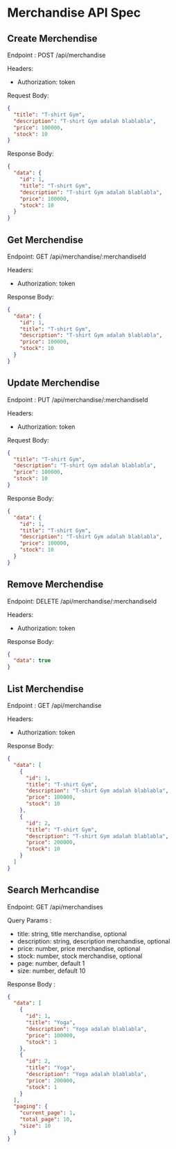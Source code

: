 # Merchandise API Spec

## Create Merchendise

Endpoint : POST /api/merchandise

Headers:

- Authorization: token

Request Body:

```json
{
  "title": "T-shirt Gym",
  "description": "T-shirt Gym adalah blablabla",
  "price": 100000,
  "stock": 10
}
```

Response Body:

```json
{
  "data": {
    "id": 1,
    "title": "T-shirt Gym",
    "description": "T-shirt Gym adalah blablabla",
    "price": 100000,
    "stock": 10
  }
}
```

## Get Merchendise

Endpoint: GET /api/merchandise/:merchandiseId

Headers:

- Authorization: token

Response Body:

```json
{
  "data": {
    "id": 1,
    "title": "T-shirt Gym",
    "description": "T-shirt Gym adalah blablabla",
    "price": 100000,
    "stock": 10
  }
}
```

## Update Merchendise

Endpoint : PUT /api/merchandise/:merchandiseId

Headers:

- Authorization: token

Request Body:

```json
{
  "title": "T-shirt Gym",
  "description": "T-shirt Gym adalah blablabla",
  "price": 100000,
  "stock": 10
}
```

Response Body:

```json
{
  "data": {
    "id": 1,
    "title": "T-shirt Gym",
    "description": "T-shirt Gym adalah blablabla",
    "price": 100000,
    "stock": 10
  }
}
```

## Remove Merchendise

Endpoint: DELETE /api/merchandise/:merchandiseId

Headers:

- Authorization: token

Response Body:

```json
{
  "data": true
}
```

## List Merchendise

Endpoint : GET /api/merchandise

Headers:

- Authorization: token

Response Body:

```json
{
  "data": [
    {
      "id": 1,
      "title": "T-shirt Gym",
      "description": "T-shirt Gym adalah blablabla",
      "price": 100000,
      "stock": 10
    },
    {
      "id": 2,
      "title": "T-shirt Gym",
      "description": "T-shirt Gym adalah blablabla",
      "price": 200000,
      "stock": 10
    }
  ]
}
```

## Search Merhcandise

Endpoint: GET /api/merchandises

Query Params :

- title: string, title merchandise, optional
- description: string, description merchandise, optional
- price: number, price merchandise, optional
- stock: number, stock merchandise, optional
- page: number, default 1
- size: number, default 10

Response Body :

```json
{
  "data": [
    {
      "id": 1,
      "title": "Yoga",
      "description": "Yoga adalah blablabla",
      "price": 100000,
      "stock": 1
    },
    {
      "id": 2,
      "title": "Yoga",
      "description": "Yoga adalah blablabla",
      "price": 200000,
      "stock": 1
    }
  ],
  "paging": {
    "current_page": 1,
    "total_page": 10,
    "size": 10
  }
}
```
